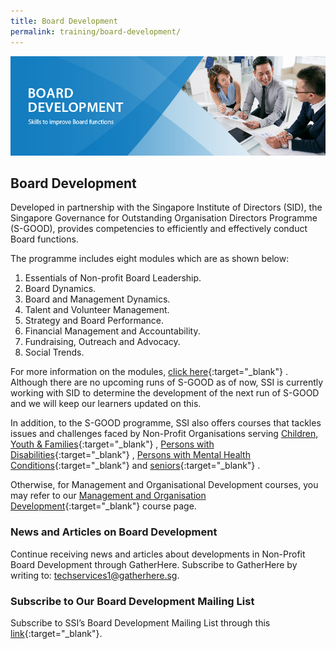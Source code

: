 ```yaml
---
title: Board Development
permalink: training/board-development/
---
```

![Board_development_header](/images/training/Board_development_SSI_Header.jpg)

## Board Development
Developed in partnership with the Singapore Institute of Directors (SID), the Singapore Governance for Outstanding Organisation Directors Programme (S-GOOD), provides competencies to efficiently and effectively conduct Board functions.

The programme includes eight modules which are as shown below:
1. Essentials of Non-profit Board Leadership.
2. Board Dynamics.
3. Board and Management Dynamics.
4. Talent and Volunteer Management.
5. Strategy and Board Performance.
6. Financial Management and Accountability. 
7. Fundraising, Outreach and Advocacy.
8. Social Trends.

For more information on the modules, [click here](https://www.sid.org.sg/Web/Professional_Development/Web/Professional_Development/PD_Map.aspx?hkey=abe367a0-0ee8-4dcf-8ef9-1faba7dc5ecd){:target="_blank"}   . Although there are no upcoming runs of S-GOOD as of now, SSI is currently working with SID to determine the development of the next run of S-GOOD and we will keep our learners updated on this.

In addition, to the S-GOOD programme, SSI also offers courses that tackles issues and challenges faced by Non-Profit Organisations serving [Children, Youth & Families](https://www.ssi.sg/Training-(1)/Children,-Youth-and-Family){:target="_blank"}   , [Persons with Disabilities](https://www.ssi.sg/Training-(1)/Disability){:target="_blank"}   , [Persons with Mental Health Conditions](https://www.ssi.sg/Training-(1)/Mental-Health){:target="_blank"}    and [seniors](https://www.ssi.sg/Training-(1)/Eldercare){:target="_blank"}   .

Otherwise, for Management and Organisational Development courses, you may refer to our [Management and Organisation Development](https://www.ssi.sg/default.aspx){:target="_blank"} course page.

### News and Articles on Board Development
Continue receiving news and articles about developments in Non-Profit Board Development through GatherHere. Subscribe to GatherHere by writing to: <techservices1@gatherhere.sg>.

### Subscribe to Our Board Development Mailing List
Subscribe to SSI’s Board Development Mailing List through this [link](http://form.gov.sg/5f19b07efd23f90011ba727c){:target="_blank"}.
